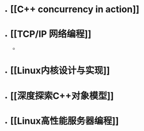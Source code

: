 - # [[C++ concurrency in action]]
- # [[TCP/IP 网络编程]]
	-
- # [[Linux内核设计与实现]]
- # [[深度探索C++对象模型]]
- # [[Linux高性能服务器编程]]